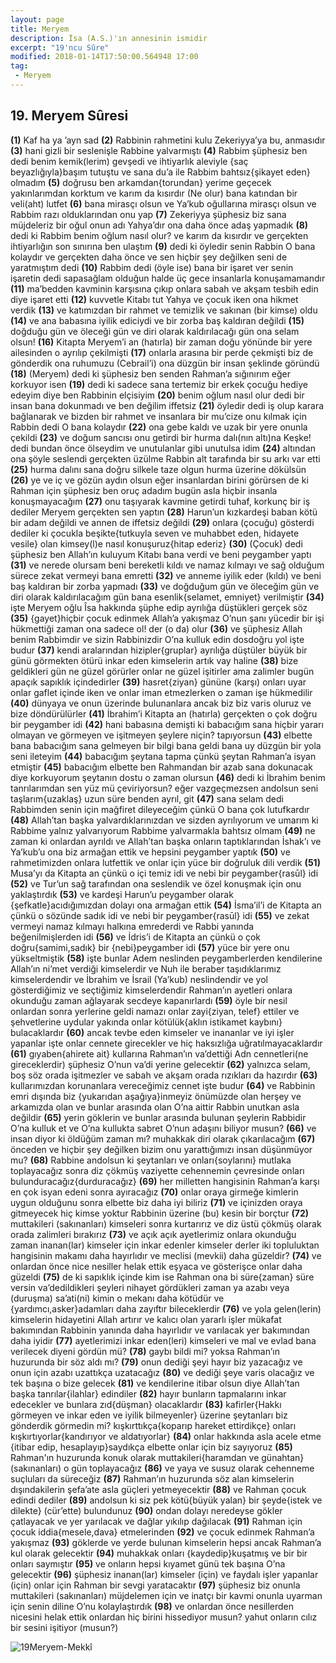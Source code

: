 ```yaml
---
layout: page
title: Meryem
description: İsa (A.S.)'ın annesinin ismidir
excerpt: "19'ncu Sûre"
modified: 2018-01-14T17:50:00.564948 17:00
tag: 
 - Meryem
---
```


## 19. Meryem Sûresi

**(1)** Kaf ha ya ’ayn sad
**(2)** Rabbinin rahmetini kulu Zekeriyya’ya bu, anmasıdır
**(3)** hani gizli bir seslenişle Rabbine yalvarmıştı
**(4)** Rabbim şüphesiz ben dedi benim kemik(lerim) gevşedi ve ihtiyarlık aleviyle {saç beyazlığıyla}başım tutuştu ve sana du’a ile Rabbim bahtsız{şikayet eden} olmadım
**(5)** doğrusu ben arkamdan{torundan} yerime geçecek yakınlarımdan korktum ve karım da kısırdır (Ne olur) bana katından bir veli(aht) lutfet
**(6)** bana mirasçı olsun ve Ya’kub oğullarına mirasçı olsun ve Rabbim razı olduklarından onu yap
**(7)** Zekeriyya şüphesiz biz sana müjdeleriz bir oğul onun adı Yahya’dır ona daha önce adaş yapmadık
**(8)** dedi ki Rabbim benim oğlum nasıl olur? ve karım da kısırdır ve gerçekten ihtiyarlığın son sınırına ben ulaştım
**(9)** dedi ki öyledir senin Rabbin O bana kolaydır ve gerçekten daha önce ve sen hiçbir şey değilken seni de yaratmıştım dedi 
**(10)** Rabbim dedi (öyle ise) bana bir işaret ver senin işaretin dedi sapasağlam olduğun halde üç gece insanlarla konuşamamandır
**(11)** ma’bedden kavminin karşısına çıkıp onlara sabah ve akşam tesbih edin diye işaret etti
**(12)** kuvvetle Kitabı tut Yahya ve çocuk iken ona hikmet verdik
**(13)** ve katımızdan bir rahmet ve temizlik ve sakınan (bir kimse) oldu
**(14)** ve ana babasına iyilik ediciydi ve bir zorba baş kaldıran değildi
**(15)**  doğduğu gün ve öleceği gün ve diri olarak kaldırılacağı gün ona selam olsun!
**(16)** Kitapta Meryem’i an (hatırla) bir zaman doğu yönünde bir yere ailesinden o ayrılıp çekilmişti
**(17)** onlarla arasına bir perde çekmişti biz de gönderdik ona ruhumuzu (Cebrail’i) ona düzgün bir insan şeklinde göründü
**(18)** (Meryem) dedi ki şüphesiz ben senden Rahman’a sığınırım eğer korkuyor isen
**(19)** dedi ki sadece sana tertemiz bir erkek çocuğu hediye edeyim diye ben Rabbinin elçisiyim
**(20)** benim oğlum nasıl olur dedi bir insan bana dokunmadı ve ben değilim iffetsiz 
**(21)** öyledir dedi iş olup karara bağlanarak ve bizden bir rahmet ve insanlara bir mu’cize onu kılmak için Rabbin dedi O bana kolaydır 
**(22)** ona gebe kaldı ve uzak bir yere onunla çekildi
**(23)** ve doğum sancısı onu getirdi bir hurma dalı(nın altı)na Keşke! dedi bundan önce ölseydim ve unutulanlar gibi unutulsa idim
**(24)** altından ona şöyle seslendi gerçekten üzülme Rabbin alt tarafında bir su arkı var etti
**(25)** hurma dalını sana doğru silkele taze olgun hurma üzerine dökülsün
**(26)** ye ve iç ve gözün aydın olsun eğer insanlardan birini görürsen de ki Rahman için şüphesiz ben oruç adadım bugün asla hiçbir insanla konuşmayacağım
**(27)** onu taşıyarak kavmine getirdi tuhaf, korkunç bir iş dediler Meryem gerçekten sen yaptın 
**(28)** Harun’un kızkardeşi baban kötü bir adam değildi ve annen de iffetsiz değildi
**(29)** onlara (çocuğu) gösterdi dediler ki çocukla beşikte{tutkuyla seven ve muhabbet eden, hidayete vesile} olan kimsey(l)e nasıl konuşuruz{hitap ederiz} 
**(30)** (Çocuk) dedi şüphesiz ben Allah’ın kuluyum Kitabı bana verdi ve beni peygamber yaptı
**(31)** ve nerede olursam beni bereketli kıldı ve namaz kılmayı ve sağ olduğum sürece zekat vermeyi bana emretti
**(32)** ve anneme iyilik eder (kıldı) ve beni baş kaldıran bir zorba yapmadı
**(33)** ve doğduğum gün ve öleceğim gün ve diri olarak kaldırılacağım gün bana esenlik{selamet, emniyet} verilmiştir 
**(34)** işte Meryem oğlu Îsa hakkında şüphe edip ayrılığa düştükleri gerçek söz
**(35)** {gayet}hiçbir çocuk edinmek Allah’a yakışmaz O’nun şanı yücedir bir işi hükmettiği zaman ona sadece ol! der (o da) olur
**(36)** ve şüphesiz Allah benim Rabbimdir ve sizin Rabbinizdir O’na kulluk edin dosdoğru yol işte budur 
**(37)** kendi aralarından hizipler{gruplar} ayrılığa düştüler büyük bir günü görmekten ötürü inkar eden kimselerin artık vay haline
**(38)** bize geldikleri gün ne güzel görürler onlar ne güzel işitirler ama zalimler bugün apaçık sapıklık içindedirler
**(39)** hasret{ziyan} gününe (karşı) onları uyar onlar gaflet içinde iken ve onlar iman etmezlerken o zaman işe hükmedilir 
**(40)** dünyaya ve onun üzerinde bulunanlara ancak biz biz varis oluruz ve bize döndürülürler 
**(41)** İbrahim’i Kitapta an (hatırla) gerçekten o çok doğru bir peygamber idi
**(42)** hani babasına demişti ki babacığım sana hiçbir yararı olmayan ve görmeyen ve işitmeyen şeylere niçin? tapıyorsun
**(43)** elbette bana babacığım sana gelmeyen bir bilgi bana geldi bana uy düzgün bir yola seni ileteyim
**(44)** babacığım şeytana tapma çünkü şeytan Rahman’a isyan etmiştir
**(45)** babacığım elbette ben Rahmandan bir azab sana dokunacak diye korkuyorum şeytanın dostu o zaman olursun
**(46)** dedi ki İbrahim benim tanrılarımdan sen yüz mü çeviriyorsun? eğer vazgeçmezsen andolsun seni taşlarım{uzaklaş} uzun süre benden ayrıl, git
**(47)** sana selam dedi Rabbimden senin için mağfiret dileyeceğim çünkü O bana çok lutufkardır
**(48)** Allah’tan başka yalvardıklarınızdan ve sizden ayrılıyorum ve umarım ki Rabbime yalnız yalvarıyorum Rabbime yalvarmakla bahtsız olmam
**(49)** ne zaman ki onlardan ayrıldı ve Allah’tan başka onların taptıklarından	
İshak’ı ve Ya’kub’u ona biz armağan ettik ve hepsini peygamber yaptık
**(50)** ve rahmetimizden onlara lutfettik ve onlar için yüce bir doğruluk dili verdik
**(51)** Musa’yı da Kitapta an çünkü o içi temiz idi ve nebi bir peygamber{rasūl} idi
**(52)** ve Tur’un sağ tarafından ona seslendik ve özel konuşmak için onu yaklaştırdık
**(53)** ve kardeşi Harun’u peygamber olarak {şefkatle}acıdığımızdan dolayı ona armağan ettik
**(54)** İsma’il’i de Kitapta an çünkü o sözünde sadık idi ve nebi bir peygamber{rasūl} idi
**(55)** ve zekat vermeyi namaz kılmayı halkına emrederdi ve Rabbi yanında beğenilmişlerden idi
**(56)** ve İdris’i de Kitapta an çünkü o çok doğru{samimi,sadık} bir {nebi}peygamber idi
**(57)** yüce bir yere onu yükseltmiştik
**(58)** işte bunlar Adem neslinden peygamberlerden kendilerine Allah’ın ni’met verdiği kimselerdir ve Nuh ile beraber taşıdıklarımız kimselerdendir ve İbrahim ve İsrail (Ya’kub) neslindendir ve yol gösterdiğimiz ve seçtiğimiz kimselerdendir Rahman’ın ayetleri onlara okunduğu zaman ağlayarak secdeye kapanırlardı
**(59)** öyle bir nesil onlardan sonra yerlerine geldi namazı onlar zayi{ziyan, telef} ettiler ve şehvetlerine uydular yakında onlar kötülük{aklın istikamet kaybını} bulacaklardır
**(60)** ancak tevbe eden kimseler ve inananlar ve iyi işler yapanlar işte onlar cennete girecekler ve hiç haksızlığa uğratılmayacaklardır
**(61)** gıyaben{ahirete ait} kullarına Rahman’ın va’dettiği Adn cennetleri(ne gireceklerdir) şüphesiz O’nun va’di yerine gelecektir
**(62)** yalnızca selam, boş söz orada işitmezler ve sabah ve akşam orada rızıkları da hazırdır
**(63)** kullarımızdan korunanlara vereceğimiz cennet işte budur
**(64)** ve Rabbinin emri dışında biz {yukarıdan aşağıya}inmeyiz önümüzde olan herşey ve arkamızda olan ve bunlar arasında olan O’na aittir Rabbin unutkan asla değildir
**(65)** yerin göklerin ve bunlar arasında bulunan şeylerin Rabbidir O’na kulluk et ve O’na kullukta sabret O’nun adaşını biliyor musun?
**(66)** ve insan diyor ki öldüğüm zaman mı? muhakkak diri olarak çıkarılacağım
**(67)** önceden ve hiçbir şey değilken bizim onu yarattığımızı insan düşünmüyor mu?
**(68)** Rabbine andolsun ki şeytanları ve onları{soylarını} mutlaka toplayacağız sonra diz çökmüş vaziyette cehennemin çevresinde onları bulunduracağız{durduracağız}
**(69)** her milletten hangisinin Rahman’a karşı en çok isyan edeni sonra ayıracağız 
**(70)** onlar oraya girmeğe kimlerin uygun olduğunu sonra elbette biz daha iyi biliriz 
**(71)** ve içinizden oraya gitmeyecek hiç kimse yoktur Rabbinin üzerine (bu) kesin bir borçtur
**(72)** muttakileri (sakınanları) kimseleri sonra kurtarırız ve diz üstü çökmüş olarak orada zalimleri bırakırız
**(73)** ve açık açık ayetlerimiz onlara okunduğu zaman inanan(lar) kimseler için inkar edenler kimseler derler iki topluluktan hangisinin makamı daha hayırlıdır ve meclisi (mevkii) daha güzeldir?
**(74)** ve onlardan önce nice nesiller helak ettik eşyaca ve gösterişce onlar daha güzeldi 
**(75)** de ki sapıklık içinde kim ise Rahman ona bi süre{zaman} süre versin va’dedildikleri şeyleri nihayet gördükleri zaman ya azabı veya (duruşma) sa’ati(ni) kimin o mekanı daha kötüdür ve {yardımcı,asker}adamları daha zayıftır bileceklerdir 
**(76)** ve yola gelen(lerin) kimselerin hidayetini Allah artırır ve kalıcı olan yararlı işler mükafat bakımından Rabbinin yanında daha hayırlıdır ve varılacak yer bakımından daha iyidir
**(77)** ayetlerimizi inkar eden(leri) kimseleri ve mal ve evlad bana verilecek diyeni gördün mü? 
**(78)** gaybı bildi mi? yoksa Rahman’ın huzurunda bir söz aldı mı?
**(79)** onun dediği şeyi hayır biz yazacağız ve onun için azabı uzattıkça uzatacağız
**(80)** ve dediği şeye varis olacağız ve tek başına o bize gelecek
**(81)** ve kendilerine itibar olsun diye Allah’tan başka tanrılar{ilahlar} edindiler
**(82)** hayır bunların tapmalarını inkar edecekler ve bunlara zıd{düşman} olacaklardır
**(83)** kafirler{Hakkı görmeyen ve inkar eden ve iyilik bilmeyenler} üzerine şeytanları biz gönderdik görmedin mi? kışkırttıkça{koparıp hareket ettirdikçe} onları kışkırtıyorlar{kandırıyor ve aldatıyorlar}
**(84)** onlar hakkında asla acele etme {itibar edip, hesaplayıp}saydıkça elbette onlar için biz sayıyoruz
**(85)** Rahman'ın huzurunda konuk olarak muttakileri{haramdan ve günahtan} (sakınanları) o gün toplayacağız
**(86)** ve yaya ve susuz olarak cehenneme suçluları da süreceğiz
**(87)** Rahman’ın huzurunda söz alan kimselerin dışındakilerin şefa’ate asla güçleri yetmeyecektir
**(88)** ve Rahman çocuk edindi dediler
**(89)** andolsun ki siz pek kötü{büyük yalan} bir şeyde{istek ve dilekte} (cür’ette) bulundunuz
**(90)** ondan dolayı neredeyse gökler çatlayacak ve yer yarılacak ve dağlar yıkılıp dağılacak
**(91)** Rahman için çocuk iddia{mesele,dava} etmelerinden
**(92)** ve çocuk edinmek Rahman’a yakışmaz
**(93)** göklerde ve yerde bulunan kimselerin hepsi ancak Rahman’a kul olarak gelecektir
**(94)** muhakkak onları {kaydedip}kuşatmış ve bir bir onları saymıştır
**(95)** ve onların hepsi kıyamet günü tek başına O’na gelecektir
**(96)** şüphesiz inanan(lar) kimseler (için) ve faydalı işler yapanlar (için) onlar için Rahman bir sevgi yaratacaktır
**(97)** şüphesiz biz onunla muttakileri (sakınanları) müjdelemen için ve inatçı bir kavmi onunla uyarman için senin diline O’nu kolaylaştırdık 
**(98)** ve onlardan önce nesillerden nicesini helak ettik onlardan hiç birini hissediyor musun? yahut onların cılız bir sesini işitiyor (musun?)

![19Meryem-Mekkî]({{site.url}}/images/ayrac-muhur.png)
